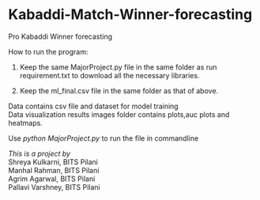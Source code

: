 # Kabaddi-Match-Winner-forecasting
Pro Kabaddi Winner forecasting

How to run the program:
1. Keep the same MajorProject.py file in the same folder as
run requirement.txt to download all the necessary libraries.

2. Keep the ml_final.csv file in the same folder as that of above.

Data contains csv file and dataset for model training <br>
Data visualization results images folder contains plots,auc plots and heatmaps.

Use <i>python MajorProject.py</i> to run the file in commandline


<i>This is a project by </i> <br>
Shreya Kulkarni, BITS Pilani <br>
Manhal Rahman, BITS Pilani <br>
Agrim Agarwal, BITS Pilani<br>
Pallavi Varshney, BITS Pilani



